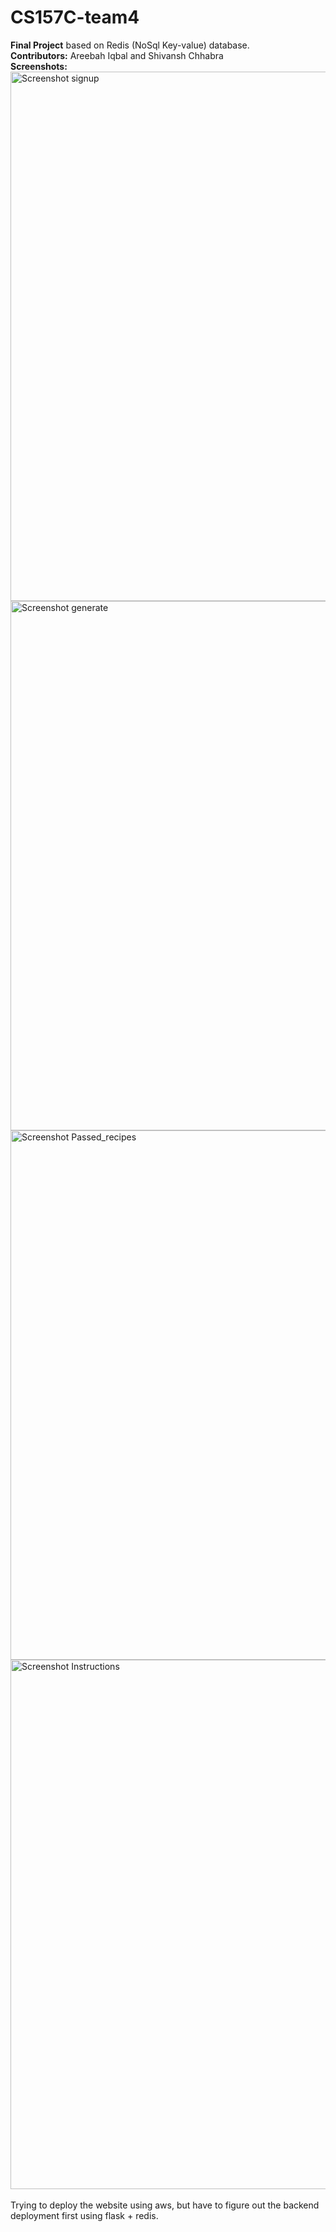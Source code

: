 # CS157C-team4
**Final Project** based on Redis (NoSql Key-value) database. <br>
**Contributors:** Areebah Iqbal and Shivansh Chhabra <br>
**Screenshots:** <br>
<img width="847" alt="Screenshot signup" src="https://github.com/Brabantia/CS157C-team4/assets/20603692/68eb5f3e-be27-462d-8fa7-70400ba2663f">
<img width="847" alt="Screenshot generate" src="https://github.com/Brabantia/CS157C-team4/assets/20603692/51f8561d-79c5-467b-8654-8330ec47ff88">
<img width="847" alt="Screenshot Passed_recipes" src="https://github.com/Brabantia/CS157C-team4/assets/20603692/dd3eb6a6-8b9c-422c-b7cc-238bd1b29c38">
<img width="847" alt="Screenshot Instructions" src="https://github.com/Brabantia/CS157C-team4/assets/20603692/29c20936-609b-48d2-be6a-47c0683bec5e">
<br><br>
Trying to deploy the website using aws, but have to figure out the backend deployment first using flask + redis.
